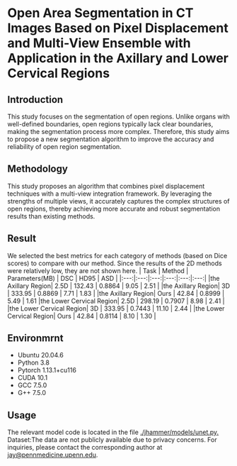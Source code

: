 # Open Area Segmentation in CT Images Based on Pixel Displacement and Multi-View Ensemble with Application in the Axillary and Lower Cervical Regions
## Introduction
This study focuses on the segmentation of open regions. Unlike organs with well-defined boundaries, open regions typically lack clear boundaries, making the segmentation process more complex. Therefore, this study aims to propose a new segmentation algorithm to improve the accuracy and reliability of open region segmentation.
## Methodology
This study proposes an algorithm that combines pixel displacement techniques with a multi-view integration framework. By leveraging the strengths of multiple views, it accurately captures the complex structures of open regions, thereby achieving more accurate and robust segmentation results than existing methods.
## Result
We selected the best metrics for each category of methods (based on Dice scores) to compare with our method. Since the results of the 2D methods were relatively low, they are not shown here.
| Task | Method | Parameters(MB) | DSC | HD95 | ASD |
|:---:|:---:|:---:|:---:|:---:|:---:|
|the Axillary Region| 2.5D | 132.43 | 0.8864 | 9.05 | 2.51 |
|the Axillary Region| 3D | 333.95 | 0.8869 | 7.71 | 1.83 |
|the Axillary Region| Ours | 42.84 | 0.8999 | 5.49 | 1.61 
|the Lower Cervical Region| 2.5D | 298.19  | 0.7907 | 8.98 | 2.41 |
|the Lower Cervical Region| 3D | 333.95 | 0.7443 | 11.10 | 2.44 |
|the Lower Cervical Region| Ours | 42.84 | 0.8114 | 8.10 | 1.30 |
## Environmrnt 
- Ubuntu 20.04.6
- Python 3.8
- Pytorch 1.13.1+cu116
- CUDA 10.1
- GCC 7.5.0
- G++ 7.5.0
## Usage
The relevant model code is located in the file [./jhammer/models/unet.py.](https://github.com/WYJ1231/bca/blob/main/jhammer/models/unet.py)  
Dataset:The data are not publicly available due to privacy concerns. For inquiries, please contact the corresponding author at jay@pennmedicine.upenn.edu.
